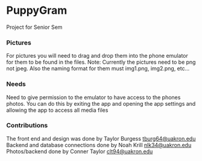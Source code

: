 # PuppyGram

Project for Senior Sem

### Pictures
For pictures you will need to drag and drop them into the phone emulator for them to be found in the files. Note: Currently the pictures need to be png not jpeg. Also the naming format for them must img1.png, img2.png, etc...

### Needs
Need to give permission to the emulator to have access to the phones photos. You can do this by exiting the app and opening the app settings and allowing the app to access all media files

### Contributions
The front end and design was done by Taylor Burgess tburg64@uakron.edu<br />
Backend and database connections done by Noah Krill nlk34@uakron.edu<br />
Photos/backend done by Conner Taylor clt94@uakron.edu
